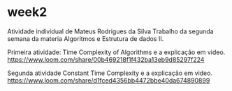 # week2
Atividade individual de Mateus Rodrigues da Silva
Trabalho da segunda semana da materia Algoritmos e Estrutura de dados II.

Primeira atividade: Time Complexity of Algorithms e a explicação em video.
https://www.loom.com/share/00b469218f1f432ba13eb9d85297f224

Segunda atividade Constant Time Complexity e a explicação em video.
https://www.loom.com/share/d1fced4356bb4472bbe40da674890899
